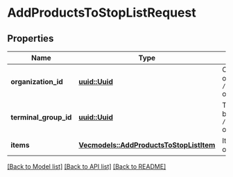 # AddProductsToStopListRequest

## Properties

Name | Type | Description | Notes
------------ | ------------- | ------------- | -------------
**organization_id** | [**uuid::Uuid**](uuid::Uuid.md) | Organization ID.                Can be obtained by `/api/1/organizations` operation. | 
**terminal_group_id** | [**uuid::Uuid**](uuid::Uuid.md) | Terminal group ID.                Can be obtained by `/api/1/terminal_groups` operation. | 
**items** | [**Vec<models::AddProductsToStopListItem>**](AddProductsToStopListItem.md) | Items for adding to out-of-stock list. | 

[[Back to Model list]](../README.md#documentation-for-models) [[Back to API list]](../README.md#documentation-for-api-endpoints) [[Back to README]](../README.md)


